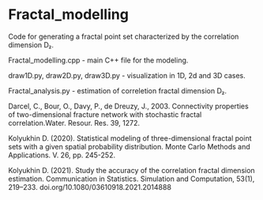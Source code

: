 # Fractal_modelling

Code for generating a fractal point set characterized by the correlation dimension D₂.

Fractal_modelling.cpp - main C++ file for the modeling.

draw1D.py, draw2D.py, draw3D.py - visualization in 1D, 2d and 3D cases.

Fractal_analysis.py - estimation of correletion fractal dimension D₂.

Darcel, C., Bour, O., Davy, P., de Dreuzy, J., 2003. Connectivity properties of two-dimensional fracture network with stochastic fractal correlation.Water. Resour. Res. 39, 1272.

Kolyukhin D. (2020). Statistical modeling of three-dimensional fractal point sets with a given spatial probability distribution. Monte Carlo Methods and Applications. V. 26, pp. 245-252.

Kolyukhin D. (2021). Study the accuracy of the correlation fractal dimension estimation. Communication in Statistics. Simulation and Computation, 53(1), 219–233.  doi.org/10.1080/03610918.2021.2014888
